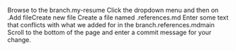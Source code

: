Browse to the branch.my-resume
Click the dropdown menu and then on .Add fileCreate new file
Create a file named .references.md
Enter some text that conflicts with what we added for in the branch.references.mdmain
Scroll to the bottom of the page and enter a commit message for your change.
